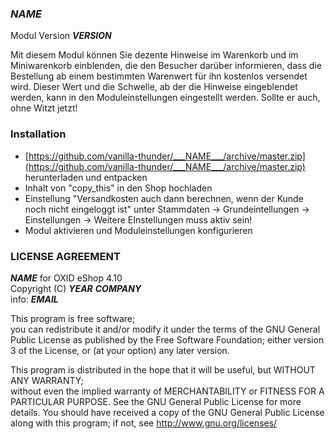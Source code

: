### ___NAME___
Modul Version ___VERSION___


Mit diesem Modul können Sie dezente Hinweise im Warenkorb und im Miniwarenkorb einblenden, die den Besucher darüber informieren, dass die Bestellung ab einem bestimmten Warenwert für ihn kostenlos versendet wird.
Dieser Wert und die Schwelle, ab der die Hinweise eingeblendet werden, kann in den Moduleinstellungen eingestellt werden. Sollte er auch, ohne Witzt jetzt!

### Installation
* [https://github.com/vanilla-thunder/___NAME___/archive/master.zip](https://github.com/vanilla-thunder/___NAME___/archive/master.zip) herunterladen und entpacken
* Inhalt von "copy_this" in den Shop hochladen
* Einstellung "Versandkosten auch dann berechnen, wenn der Kunde noch nicht eingeloggt ist" unter Stammdaten -> Grundeintellungen -> Einstellungen -> Weitere EInstellungen muss aktiv sein!
* Modul aktivieren und Moduleinstellungen konfigurieren

### LICENSE AGREEMENT
   ___NAME___ for OXID eShop 4.10  
   Copyright (C) ___YEAR___  ___COMPANY___  
   info:  ___EMAIL___  
  
   This program is free software;  
   you can redistribute it and/or modify it under the terms of the GNU General Public License as published by the Free Software Foundation;
   either version 3 of the License, or (at your option) any later version.
  
   This program is distributed in the hope that it will be useful, but WITHOUT ANY WARRANTY;  
   without even the implied warranty of MERCHANTABILITY or FITNESS FOR A PARTICULAR PURPOSE. See the GNU General Public License for more details.
   You should have received a copy of the GNU General Public License along with this program; if not, see <http://www.gnu.org/licenses/>